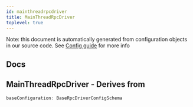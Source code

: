 ```yaml
---
id: mainthreadrpcdriver
title: MainThreadRpcDriver
toplevel: true
---
```


Note: this document is automatically generated from configuration objects in
our source code. See [Config guide](/docs/config_guide) for more info

## Docs

## MainThreadRpcDriver - Derives from

```js
baseConfiguration: BaseRpcDriverConfigSchema
```
